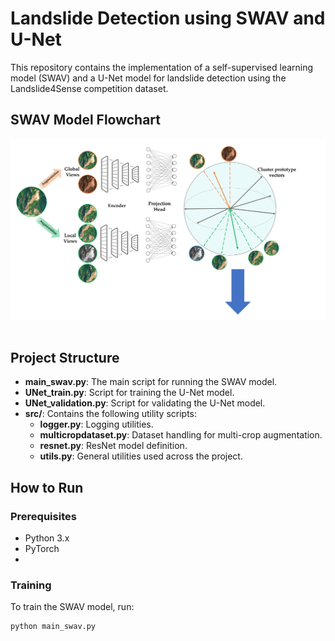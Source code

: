 # Landslide Detection using SWAV and U-Net

This repository contains the implementation of a self-supervised learning model (SWAV) and a U-Net model for landslide detection using the Landslide4Sense competition dataset.


##                              SWAV Model Flowchart

![ SWAV Model Flowchart](https://github.com/Hejarshahabi/SWAV/blob/main/swav_model_flowchart1.jpg)
![<img src="image.png" height=" 2126" width="1995"/>](https://github.com/Hejarshahabi/SWAV/blob/main/swav_model_flowchart2.jpg)




## Project Structure

- **main_swav.py**: The main script for running the SWAV model.
- **UNet_train.py**: Script for training the U-Net model.
- **UNet_validation.py**: Script for validating the U-Net model.
- **src/**: Contains the following utility scripts:
  - **logger.py**: Logging utilities.
  - **multicropdataset.py**: Dataset handling for multi-crop augmentation.
  - **resnet.py**: ResNet model definition.
  - **utils.py**: General utilities used across the project.

## How to Run

### Prerequisites

- Python 3.x
- PyTorch
- 
### Training

To train the SWAV model, run:

```bash
python main_swav.py
```



